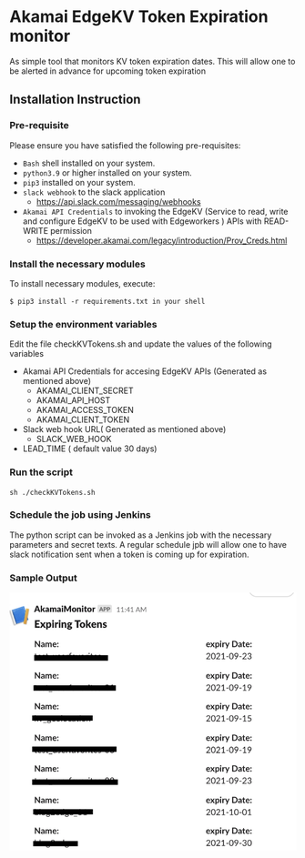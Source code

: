 # Akamai EdgeKV Token Expiration monitor

As simple tool that monitors KV token expiration dates. This will allow one to be alerted in advance for upcoming token expiration


## Installation Instruction
### Pre-requisite
Please ensure you have satisfied the following pre-requisites:
* `Bash` shell installed on your system.
* `python3.9` or higher installed on your system.
* `pip3` installed on your system.
* `slack webhook` to the slack application 
   * https://api.slack.com/messaging/webhooks
* `Akamai API Credentials` to invoking the  EdgeKV (Service to read, write and configure EdgeKV to be used with Edgeworkers ) APIs with READ-WRITE permission
   * https://developer.akamai.com/legacy/introduction/Prov_Creds.html

### Install the necessary modules
To install necessary modules, execute:
```
$ pip3 install -r requirements.txt in your shell
```

### Setup the environment variables
Edit the file checkKVTokens.sh  and update the values of the following variables
- Akamai API Credentials for accesing EdgeKV APIs (Generated as mentioned above)
   - AKAMAI_CLIENT_SECRET
   - AKAMAI_API_HOST
   - AKAMAI_ACCESS_TOKEN
   - AKAMAI_CLIENT_TOKEN
- Slack web hook URL( Generated as mentioned above)
   - SLACK_WEB_HOOK
- LEAD_TIME ( default value 30 days)

### Run the script
```
sh ./checkKVTokens.sh
```

### Schedule the job using Jenkins
The python script can be invoked as a Jenkins job with the necessary parameters and secret texts. A regular schedule jpb will allow one to have slack notification sent when a token is coming up for expiration.

### Sample Output
![Slack Notificaiton](./KVTokenExpiry.png)
